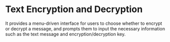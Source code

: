 # Text Encryption and Decryption
It provides a menu-driven interface for users to choose whether to encrypt or decrypt a message, and prompts them to input the necessary information such as the text message and encryption/decryption key.
